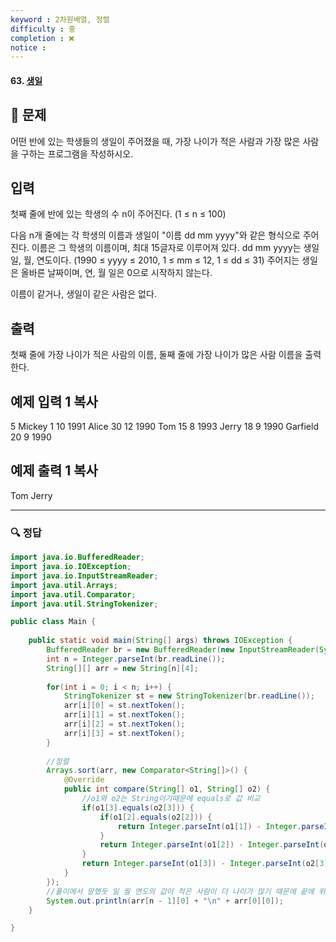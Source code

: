 ```yaml
---
keyword : 2차원배열, 정렬
difficulty : 중
completion : ❌
notice : 
---
```


#### 63. [생일](https://www.acmicpc.net/problem/5635)

## 📝 문제

어떤 반에 있는 학생들의 생일이 주어졌을 때, 가장 나이가 적은 사람과 가장 많은 사람을 구하는 프로그램을 작성하시오.

## 입력

첫째 줄에 반에 있는 학생의 수 n이 주어진다. (1 ≤ n ≤ 100)

다음 n개 줄에는 각 학생의 이름과 생일이 "이름 dd mm yyyy"와 같은 형식으로 주어진다. 이름은 그 학생의 이름이며, 최대 15글자로 이루어져 있다. dd mm yyyy는 생일 일, 월, 연도이다. (1990 ≤ yyyy ≤ 2010, 1 ≤ mm ≤ 12, 1 ≤ dd ≤ 31) 주어지는 생일은 올바른 날짜이며, 연, 월 일은 0으로 시작하지 않는다.

이름이 같거나, 생일이 같은 사람은 없다.

## 출력

첫째 줄에 가장 나이가 적은 사람의 이름, 둘째 줄에 가장 나이가 많은 사람 이름을 출력한다.

## 예제 입력 1 복사

5
Mickey 1 10 1991
Alice 30 12 1990
Tom 15 8 1993
Jerry 18 9 1990
Garfield 20 9 1990

## 예제 출력 1 복사

Tom
Jerry


---

### 🔍 정답

```java
import java.io.BufferedReader;
import java.io.IOException;
import java.io.InputStreamReader;
import java.util.Arrays;
import java.util.Comparator;
import java.util.StringTokenizer;

public class Main {
	
	public static void main(String[] args) throws IOException {
		BufferedReader br = new BufferedReader(new InputStreamReader(System.in));
		int n = Integer.parseInt(br.readLine());
		String[][] arr = new String[n][4];
		
		for(int i = 0; i < n; i++) {
			StringTokenizer st = new StringTokenizer(br.readLine());
			arr[i][0] = st.nextToken();
			arr[i][1] = st.nextToken();
			arr[i][2] = st.nextToken();
			arr[i][3] = st.nextToken();
		}
		
		//정렬
		Arrays.sort(arr, new Comparator<String[]>() {
			@Override
			public int compare(String[] o1, String[] o2) {
				//o1와 o2는 String이기때문에 equals로 값 비교
				if(o1[3].equals(o2[3])) {
					if(o1[2].equals(o2[2])) {
						return Integer.parseInt(o1[1]) - Integer.parseInt(o2[1]);
					}
					return Integer.parseInt(o1[2]) - Integer.parseInt(o2[2]);
				}
				return Integer.parseInt(o1[3]) - Integer.parseInt(o2[3]);
			}
		});
		//풀이에서 말했듯 일 월 연도의 값이 적은 사람이 더 나이가 많기 때문에 끝에 위치한 사람이 나이가 낮다.
		System.out.println(arr[n - 1][0] + "\n" + arr[0][0]);
	}

}
```


